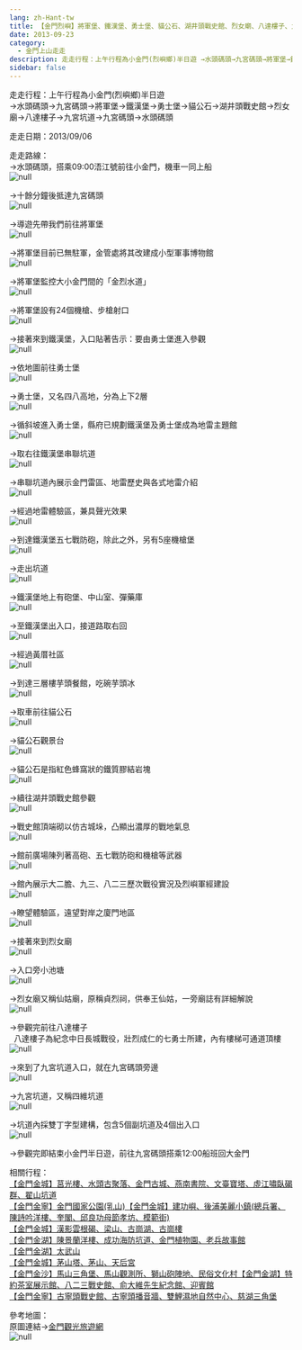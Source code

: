 ```yaml
---
lang: zh-Hant-tw
title: 【金門烈嶼】將軍堡、鐵漢堡、勇士堡、貓公石、湖井頭戰史館、烈女廟、八達樓子、九宮坑道
date: 2013-09-23
category: 
  - 金門上山走走
description: 走走行程：上午行程為小金門(烈嶼鄉)半日遊 →水頭碼頭→九宮碼頭→將軍堡→鐵漢堡→勇士堡→貓公石→湖井頭戰史館→烈女廟→八達樓子→九宮坑道→九宮碼頭→水頭碼頭
sidebar: false
---
```


走走行程：上午行程為小金門(烈嶼鄉)半日遊  
→水頭碼頭→九宮碼頭→將軍堡→鐵漢堡→勇士堡→貓公石→湖井頭戰史館→烈女廟→八達樓子→九宮坑道→九宮碼頭→水頭碼頭

走走日期：2013/09/06

走走路線：  
→水頭碼頭，搭乘09:00浯江號前往小金門，機車一同上船  
![null](image/344717597_l.jpg)

→十餘分鐘後抵達九宮碼頭  
![null](image/344718527_l.jpg)

→導遊先帶我們前往將軍堡  
![null](image/344719413_l.jpg)

→將軍堡目前已無駐軍，金管處將其改建成小型軍事博物館  
![null](image/344720224_l.jpg)

→將軍堡監控大小金門間的「金烈水道」  
![null](image/344720924_l.jpg)

→將軍堡設有24個機槍、步槍射口  
![null](image/344721311_l.jpg)

→接著來到鐵漢堡，入口貼著告示：要由勇士堡進入參觀  
![null](image/344721694_l.jpg)

→依地圖前往勇士堡  
![null](image/344722225_l.jpg)

→勇士堡，又名四八高地，分為上下2層  
![null](image/344723010_l.jpg)

→循斜坡進入勇士堡，縣府已規劃鐵漢堡及勇士堡成為地雷主題館  
![null](image/344725770_l.jpg)

→取右往鐵漢堡串聯坑道  
![null](image/344726343_l.jpg)

→串聯坑道內展示金門雷區、地雷歷史與各式地雷介紹  
![null](image/344726886_l.jpg)

→經過地雷體驗區，兼具聲光效果  
![null](image/344728134_l.jpg)

→到達鐵漢堡五七戰防砲，除此之外，另有5座機槍堡  
![null](image/344728964_l.jpg)

→走出坑道  
![null](image/344729515_l.jpg)

→鐵漢堡地上有砲堡、中山室、彈藥庫  
![null](image/344730152_l.jpg)

→至鐵漢堡出入口，接道路取右回  
![null](image/344731028_l.jpg)

→經過黃厝社區  
![null](image/344731637_l.jpg)

→到達三層樓芋頭餐館，吃碗芋頭冰  
![null](image/344732194_l.jpg)

→取車前往貓公石  
![null](image/344725077_l.jpg)

→貓公石觀景台  
![null](image/344724123_l.jpg)

→貓公石是指紅色蜂窩狀的鐵質膠結岩塊  
![null](image/344724556_l.jpg)

→續往湖井頭戰史館參觀  
![null](image/344732783_l.jpg)

→戰史館頂端砌以仿古城垛，凸顯出濃厚的戰地氣息  
![null](image/344733466_l.jpg)

→館前廣場陳列著高砲、五七戰防砲和機槍等武器  
![null](image/344734090_l.jpg)

→館內展示大二膽、九三、八二三歷次戰役實況及烈嶼軍經建設  
![null](image/344734713_l.jpg)

→瞭望體驗區，遠望對岸之廈門地區  
![null](image/344735208_l.jpg)

→接著來到烈女廟  
![null](image/344735832_l.jpg)

→入口旁小池塘  
![null](image/344736320_l.jpg)

→烈女廟又稱仙姑廟，原稱貞烈祠，供奉王仙姑，一旁廟誌有詳細解說  
![null](image/344737051_l.jpg)

→參觀完前往八達樓子  
  八達樓子為紀念中日長城戰役，壯烈成仁的七勇士所建，內有樓梯可通道頂樓  
![null](image/344737745_l.jpg)

→來到了九宮坑道入口，就在九宮碼頭旁邊  
![null](image/344738494_l.jpg)

→九宮坑道，又稱四維坑道  
![null](image/344740307_l.jpg)

→坑道內採雙丁字型建構，包含5個副坑道及4個出入口  
![null](image/344739589_l.jpg)

→參觀完即結束小金門半日遊，前往九宮碼頭搭乘12:00船班回大金門

相關行程：  
[【金門金城】莒光樓、水頭古聚落、金門古城、燕南書院、文臺寶塔、虛江嘯臥碣群、翟山坑道](http://blog.xuite.net/shiun101/1013399/118095140)  
[【金門金寧】金門國家公園(乳山)【金門金城】建功嶼、後浦美麗小鎮(總兵署、陳詩吟洋樓、奎閣、邱良功母節孝坊、模範街)](http://blog.xuite.net/shiun101/1013399/118115478)  
[【金門金城】漢影雲根碣、梁山、古崗湖、古崗樓](http://blog.xuite.net/shiun101/1013399/118121827)  
[【金門金湖】陳景蘭洋樓、成功海防坑道、金門植物園、老兵故事館](http://blog.xuite.net/shiun101/1013399/118141360)  
[【金門金湖】太武山](http://blog.xuite.net/shiun101/1013399/118269126)  
[【金門金城】茅山塔、茅山、天后宮](http://blog.xuite.net/shiun101/1013399/118275291)  
[【金門金沙】馬山三角堡、馬山觀測所、獅山砲陣地、民俗文化村【金門金湖】特約茶室展示館、八二三戰史館、俞大維先生紀念館、迎賓館](http://blog.xuite.net/shiun101/1013399/118285873)  
[【金門金寧】古寧頭戰史館、古寧頭播音牆、雙鯉濕地自然中心、慈湖三角堡](http://blog.xuite.net/shiun101/1013399/118305859)

參考地圖：  
原圖連結→[金門觀光旅遊網](http://tour.kinmen.gov.tw/upload/relfile/trip/633941419108138807.jpg)  
![null](image/343898065_l.jpg)